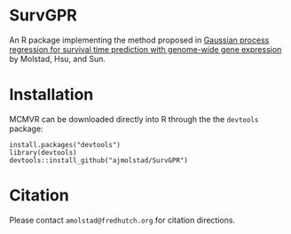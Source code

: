 # SurvGPR
An R package implementing the method proposed in [Gaussian process regression for survival time prediction with genome-wide gene expression](https://arxiv.org/abs/1808.10541) by Molstad, Hsu, and Sun. 


# Installation
MCMVR can be downloaded directly into R through the the `devtools` package:
```{r}
install.packages("devtools")
library(devtools)
devtools::install_github("ajmolstad/SurvGPR")
```
# Citation
Please contact `amolstad@fredhutch.org` for citation directions. 

